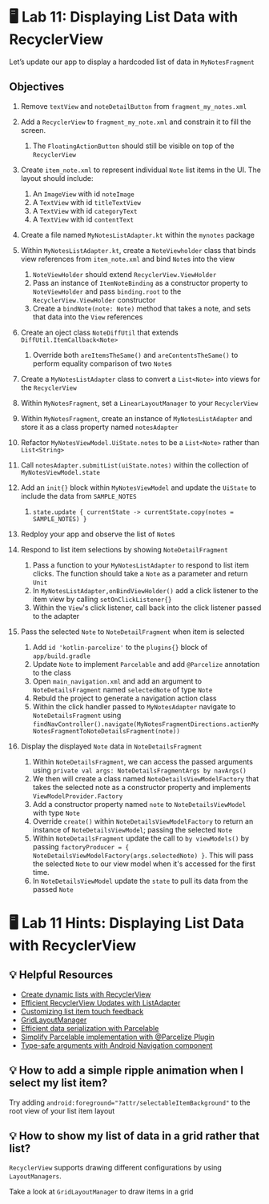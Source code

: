 # 🖥 Lab 11: Displaying List Data with RecyclerView
Let’s update our app to display a hardcoded list of data in `MyNotesFragment`

## Objectives

1. Remove `textView` and `noteDetailButton` from `fragment_my_notes.xml`

2. Add a `RecyclerView` to `fragment_my_note.xml` and constrain it to fill the screen.
    1. The `FloatingActionButton` should still be visible on top of the `RecyclerView`

3. Create `item_note.xml` to represent individual `Note` list items in the UI.  The layout should include:
    1. An `ImageView` with id `noteImage`
    2. A `TextView` with id `titleTextView`
    3. A `TextView` with id `categoryText`
    4. A `TextView` with id `contentText`

4. Create a file named `MyNotesListAdapter.kt` within the `mynotes` package

5. Within `MyNotesListAdapter.kt`, create a `NoteViewholder` class that binds view references from `item_note.xml` and bind `Note`s into the view
    1. `NoteViewHolder` should extend `RecyclerView.ViewHolder`
    2. Pass an instance of `ItemNoteBinding` as a constructor property to `NoteViewHolder` and pass `binding.root` to the `RecyclerView.ViewHolder` constructor
    3. Create a `bindNote(note: Note)` method that takes a note, and sets that data into the `View` references

6. Create an oject class `NoteDiffUtil` that extends `DiffUtil.ItemCallback<Note>`
    1. Override both `areItemsTheSame()` and `areContentsTheSame()` to perform equality comparison of two `Note`s

7. Create a `MyNotesListAdapter` class to convert a `List<Note>` into views for the `RecyclerView`

8. Within `MyNotesFragment`, set a `LinearLayoutManager` to your `RecyclerView`

9. Within `MyNotesFragment`, create an instance of `MyNotesListAdapter` and store it as a class property named `notesAdapter`

10. Refactor `MyNotesViewModel.UiState.notes` to be a `List<Note>` rather than `List<String>`

11. Call `notesAdapter.submitList(uiState.notes)` within the collection of `MyNotesViewModel.state`

12. Add an `init{}` block within `MyNotesViewModel` and update the `UiState` to include the data from `SAMPLE_NOTES`
    1. `state.update { currentState -> currentState.copy(notes = SAMPLE_NOTES) }`

13. Redploy your app and observe the list of `Note`s

10. Respond to list item selections by showing `NoteDetailFragment`
    1. Pass a function to your `MyNotesListAdapter` to respond to list item clicks.  The function should take a `Note` as a parameter and return `Unit`
    2. In `MyNotesListAdapter,onBindViewHolder()` add a click listener to the item view by calling `setOnClickListener{}`
    3. Within the `View`'s click listener, call back into the click listener passed to the adapter

11. Pass the selected `Note` to `NoteDetailFragment` when item is selected
    1. Add `id 'kotlin-parcelize'` to the `plugins{}` block of `app/build.gradle`
    2. Update `Note` to implement `Parcelable` and add `@Parcelize` annotation to the class
    4. Open `main_navigation.xml` and add an argument to `NoteDetailsFragment` named `selectedNote` of type `Note`
    5. Rebuld the project to generate a navigation action class
    6. Within the click handler passed to `MyNotesAdapter` navigate to `NoteDetailsFragment` using `findNavController().navigate(MyNotesFragmentDirections.actionMyNotesFragmentToNoteDetailsFragment(note))`

12. Display the displayed `Note` data in `NoteDetailsFragment`
    1. Within `NoteDetailsFragment`, we can access the passed arguments using `private val args: NoteDetailsFragmentArgs by navArgs()`
    2. We then will create a class named `NoteDetailsViewModelFactory` that takes the selected note as a constructor property and implements `ViewModelProvider.Factory`
    3. Add a constructor property named `note` to `NoteDetailsViewModel` with type `Note`
    4. Override `create()` within `NoteDetailsViewModelFactory` to return an instance of `NoteDetailsViewModel`; passing the selected `Note`
    5. Within `NoteDetailsFragment` update the call to `by viewModels()` by passing `factoryProducer = { NoteDetailsViewModelFactory(args.selectedNote) }`.  This will pass the selected `Note` to our view model when it's accessed for the first time.
    6. In `NoteDetailsViewModel` update the `state` to pull its data from the passed `Note`


# 🖥 Lab 11 Hints: Displaying List Data with RecyclerView

## 💡 Helpful Resources
- [Create dynamic lists with RecyclerView](https://developer.android.com/guide/topics/ui/layout/recyclerview)
- [Efficient RecyclerView Updates with ListAdapter](https://developer.android.com/reference/androidx/recyclerview/widget/ListAdapter)
- [Customizing list item touch feedback](https://developer.android.com/training/material/animations#Touch)
- [GridLayoutManager](https://developer.android.com/reference/kotlin/androidx/recyclerview/widget/GridLayoutManager)
- [Efficient data serialization with Parcelable](https://developer.android.com/reference/android/os/Parcelable)
- [Simplify Parcelable implementation with @Parcelize Plugin](https://developer.android.com/kotlin/parcelize)
- [Type-safe arguments with Android Navigation component](https://developer.android.com/guide/navigation/navigation-pass-data#groovy)

## 💡 How to add a simple ripple animation when I select my list item?
Try adding `android:foreground="?attr/selectableItemBackground"` to the root view of your list item layout

## 💡 How to show my list of data in a grid rather that list?
`RecyclerView` supports drawing different configurations by using `LayoutManagers`.

Take a look at `GridLayoutManager` to draw items in a grid
